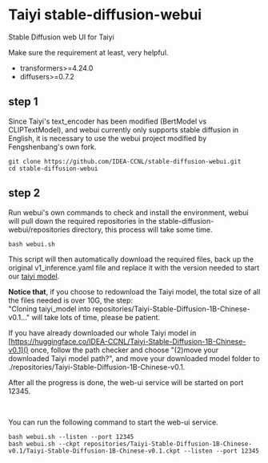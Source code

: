 # Taiyi stable-diffusion-webui
Stable Diffusion web UI for Taiyi

Make sure the requirement at least, very helpful.

- transformers>=4.24.0
- diffusers>=0.7.2

## step 1

Since Taiyi's text_encoder has been modified (BertModel vs CLIPTextModel), and webui currently only supports stable diffusion in English, it is necessary to use the webui project modified by Fengshenbang's own fork.

```
git clone https://github.com/IDEA-CCNL/stable-diffusion-webui.git
cd stable-diffusion-webui
```

## step 2

Run webui's own commands to check and install the environment, webui will pull down the required repositories in the stable-diffusion-webui/repositories directory, this process will take some time.

```
bash webui.sh
```

This script will then automatically download the required files, back up the original v1_inference.yaml file and replace it with the version needed to start our [taiyi model](https://huggingface.co/IDEA-CCNL/Taiyi-Stable-Diffusion-1B-Chinese-v0.1 ). 

**Notice that**, if you choose to redownload the Taiyi model, the total size of all the files needed is over 10G, the step:  
"Cloning taiyi_model into repositories/Taiyi-Stable-Diffusion-1B-Chinese-v0.1..." will take lots of time, please be patient.  

If you have already downloaded our whole Taiyi model in [https://huggingface.co/IDEA-CCNL/Taiyi-Stable-Diffusion-1B-Chinese-v0.1]() once, follow the path checker and choose "(2)move your downloaded Taiyi model path?", and move your downloaded model folder to ./repositories/Taiyi-Stable-Diffusion-1B-Chinese-v0.1.

After all the progress is done, the web-ui service will be started on port 12345.


<br>

You can run the following command to start the web-ui service.

```
bash webui.sh --listen --port 12345
bash webui.sh --ckpt repositories/Taiyi-Stable-Diffusion-1B-Chinese-v0.1/Taiyi-Stable-Diffusion-1B-Chinese-v0.1.ckpt --listen --port 12345
```
